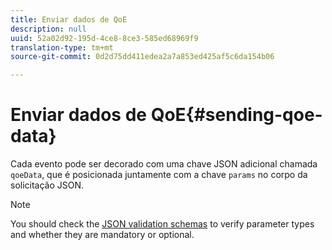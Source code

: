 ```yaml
---
title: Enviar dados de QoE
description: null
uuid: 52a02d92-195d-4ce8-8ce3-585ed68969f9
translation-type: tm+mt
source-git-commit: 0d2d75dd411edea2a7a853ed425af5c6da154b06

---
```



# Enviar dados de QoE{#sending-qoe-data}

Cada evento pode ser decorado com uma chave JSON adicional chamada `qoeData`, que é posicionada juntamente com a chave `params` no corpo da solicitação JSON.

>[!NOTE]
>
>You should check the [JSON validation schemas](/help/media-collection-api/mc-api-impl/mc-api-validate-reqs.md) to verify parameter types and whether they are mandatory or optional.

